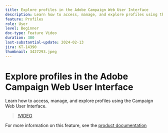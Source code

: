 ```yaml
---
title: Explore profiles in the Adobe Campaign Web User Interface
description: Learn how to access, manage, and explore profiles using the Campaign Web User Interface.
feature: Profiles
role: User
level: Beginner
doc-type: Feature Video
duration: 300
last-substantial-update: 2024-02-13
jira: KT-14390
thumbnail: 3427293.jpeg
---
```


# Explore profiles in the Adobe Campaign Web User Interface

Learn how to access, manage, and explore profiles using the Campaign Web User Interface.

>[!VIDEO](https://video.tv.adobe.com/v/3427293/?learn=on)

For more information on this feature, see the [product documentation](https://experienceleague.adobe.com/docs/campaign-web/v8/audiences/work-with-profiles/about-recipients.html)
